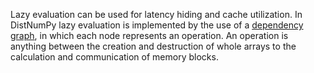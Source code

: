 Lazy evaluation can be used for latency hiding and cache utilization. In DistNumPy lazy evaluation is implemented by the use of a [dependency graph](http://code.google.com/p/distnumpy/wiki/DependencyGraph), in which each node represents an operation. An operation is anything between the creation and destruction of whole arrays to the calculation and communication of memory blocks.